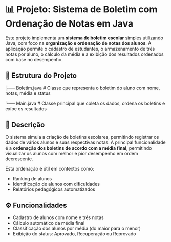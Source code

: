 # 📊 Projeto: Sistema de Boletim com Ordenação de Notas em Java

Este projeto implementa um **sistema de boletim escolar** simples utilizando Java, com foco na **organização e ordenação de notas dos alunos**. A aplicação permite o cadastro de estudantes, o armazenamento de três notas por aluno, o cálculo da média e a exibição dos resultados ordenados com base no desempenho.

## 📁 Estrutura do Projeto

├── Boletim.java # Classe que representa o boletim do aluno com nome, notas, média e status

└── Main.java # Classe principal que coleta os dados, ordena os boletins e exibe os resultados

## 📝 Descrição

O sistema simula a criação de boletins escolares, permitindo registrar os dados de vários alunos e suas respectivas notas. A principal funcionalidade é a **ordenação dos boletins de acordo com a média final**, permitindo visualizar os alunos com melhor e pior desempenho em ordem decrescente.

Esta ordenação é útil em contextos como:

- Ranking de alunos
- Identificação de alunos com dificuldades
- Relatórios pedagógicos automatizados

## ⚙️ Funcionalidades

- Cadastro de alunos com nome e três notas
- Cálculo automático da média final
- Classificação dos alunos por média (do maior para o menor)
- Exibição do status: Aprovado, Recuperação ou Reprovado
